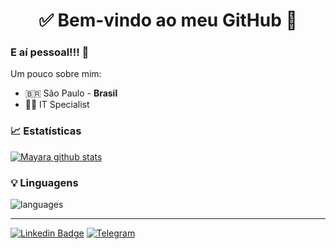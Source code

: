 <h1 align="center">
  ✅ Bem-vindo ao meu GitHub 🚀
</h1>

### E aí pessoal!!! 👋

<!--
**aleyoshimatsu/aleyoshimatsu** is a ✨ _special_ ✨ repository because its `README.md` (this file) appears on your GitHub profile.

Here are some ideas to get you started:

- 🔭 I’m currently working on ...
- 🌱 I’m currently learning ...
- 👯 I’m looking to collaborate on ...
- 🤔 I’m looking for help with ...
- 💬 Ask me about ...
- 📫 How to reach me: ...
- 😄 Pronouns: ...
- ⚡ Fun fact: ...
-->

Um pouco sobre mim:

- 🇧🇷 São Paulo - **Brasil**
- 👨‍💻 IT Specialist

### 📈 Estatísticas 
 
[![Mayara github stats](https://github-readme-stats.vercel.app/api?username=aleyoshimatsu&theme=cobalt&show_icons=true)](https://github.com/aleyoshimatsu/github-readme-stats)

### 💡  Linguagens 
![languages](https://github-readme-stats.vercel.app/api/top-langs/?username=aleyoshimatsu&hide=scss&layout=compact&theme=cobalt&title_color=2ED3EA)

<hr>

[![Linkedin Badge](https://img.shields.io/badge/-LinkedIn-blue?style=flat-square&logo=Linkedin&logoColor=white&link=https://www.linkedin.com/in/aleyoshimatsu/)](https://www.linkedin.com/in/aleyoshimatsu/)
[![Telegram](https://img.shields.io/badge/-Telegram-26A5E4?&logo=telegram&logoColor=FFFFFF)](https://web.telegram.org/#/im?p=@aleyoshimatsu)
